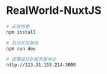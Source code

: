 # RealWorld-NuxtJS

```sh
# 安装依赖
npm install

# 启动开发服务
npm run dev

# 部署成功的服务器地址
http://113.31.153.214:3000
```
